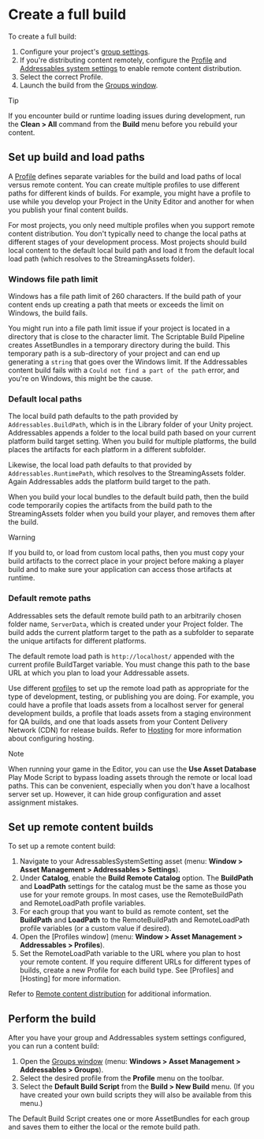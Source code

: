 # Create a full build

To create a full build:

1. Configure your project's [group settings](GroupSchemas.md).
1. If you're distributing content remotely, configure the [Profile](profiles-introduction.md) and [Addressables system settings](AddressableAssetSettings.md) to enable remote content distribution.
3. Select the correct Profile.
4. Launch the build from the [Groups window](GroupsWindow.md). 

> [!TIP]
> If you encounter build or runtime loading issues during development, run the __Clean > All__ command from the __Build__ menu before you rebuild your content.

## Set up build and load paths

A [Profile](profiles-introduction.md) defines separate variables for the build and load paths of local versus remote content. You can create multiple profiles to use different paths for different kinds of builds. For example, you might have a profile to use while you develop your Project in the Unity Editor and another for when you publish your final content builds.

For most projects, you only need multiple profiles when you support remote content distribution. You don't typically need to change the local paths at different stages of your development process. Most projects should build local content to the default local build path and load it from the default local load path (which resolves to the StreamingAssets folder).

### Windows file path limit

Windows has a file path limit of 260 characters. If the build path of your content ends up creating a path that meets or exceeds the limit on Windows, the build fails. 

You might run into a file path limit issue if your project is located in a directory that is close to the character limit. The Scriptable Build Pipeline creates AssetBundles in a temporary directory during the build. This temporary path is a sub-directory of your project and can end up generating a `string` that goes over the Windows limit.
If the Addressables content build fails with a `Could not find a part of the path` error, and you're on Windows, this might be the cause.

### Default local paths

The local build path defaults to the path provided by `Addressables.BuildPath`, which is in the Library folder of your Unity project. Addressables appends a folder to the local build path based on your current platform build target setting. When you build for multiple platforms, the build places the artifacts for each platform in a different subfolder.

Likewise, the local load path defaults to that provided by `Addressables.RuntimePath`, which resolves to the StreamingAssets folder. Again Addressables adds the platform build target to the path. 

When you build your local bundles to the default build path, then the build code temporarily copies the artifacts from the build path to the StreamingAssets folder when you build your player, and removes them after the build.

> [!WARNING]
> If you build to, or load from custom local paths, then you must copy your build artifacts to the correct place in your project before making a player build and to make sure your application can access those artifacts at runtime. 

### Default remote paths

Addressables sets the default remote build path to an arbitrarily chosen folder name, `ServerData`, which is created under your Project folder. The build adds the current platform target to the path as a subfolder to separate the unique artifacts for different platforms. 

The default remote load path is `http://localhost/` appended with the current profile BuildTarget variable. You must change this path to the base URL at which you plan to load your Addressable assets. 

Use different [profiles](profiles-introduction.md) to set up the remote load path as appropriate for the type of development, testing, or publishing you are doing. For example, you could have a profile that loads assets from a localhost server for general development builds, a profile that loads assets from a staging environment for QA builds, and one that loads assets from your Content Delivery Network (CDN) for release builds. Refer to [Hosting](AddressableAssetsHostingServices.md) for more information about configuring hosting.

> [!NOTE]
> When running your game in the Editor, you can use the __Use Asset Database__ Play Mode Script to bypass loading assets through the remote or local load paths. This can be convenient, especially when you don't have a localhost server set up. However, it can hide group configuration and asset assignment mistakes.

## Set up remote content builds

To set up a remote content build:

1. Navigate to your AdressablesSystemSetting asset (menu: __Window > Asset Management > Addressables > Settings__).
2. Under __Catalog__, enable the __Build Remote Catalog__ option. 
The __BuildPath__ and __LoadPath__ settings for the catalog must be the same as those you use for your remote groups. In most cases, use the RemoteBuildPath and RemoteLoadPath profile variables.
3. For each group that you want to build as remote content, set the __BuildPath__ and __LoadPath__ to the RemoteBuildPath and RemoteLoadPath profile variables (or a custom value if desired).
4. Open the [Profiles window]  (menu: __Window > Asset Management > Addressables > Profiles__).
5. Set the RemoteLoadPath variable to the URL where you plan to host your remote content. 
If you require different URLs for different types of builds, create a new Profile for each build type. See [Profiles] and [Hosting] for more information. 

Refer to [Remote content distribution](RemoteContentDistribution.md) for additional information.

## Perform the build

After you have your group and Addressables system settings configured, you can run a content build:

1. Open the [Groups window](GroupsWindow.md) (menu: __Windows > Asset Management > Addressables > Groups__).
2. Select the desired profile from the __Profile__ menu on the toolbar.
3. Select the __Default Build Script__ from the __Build > New Build__ menu. (If you have created your own build scripts they will also be available from this menu.)

The Default Build Script creates one or more AssetBundles for each group and saves them to either the local or the remote build path.

